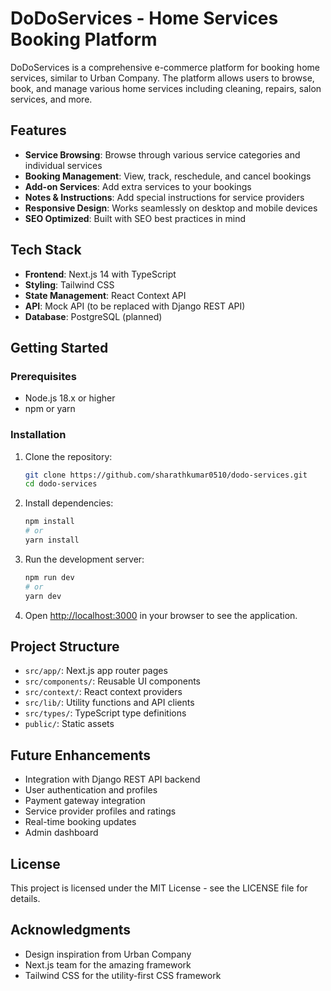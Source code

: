 # DoDoServices - Home Services Booking Platform

DoDoServices is a comprehensive e-commerce platform for booking home services, similar to Urban Company. The platform allows users to browse, book, and manage various home services including cleaning, repairs, salon services, and more.

## Features

- **Service Browsing**: Browse through various service categories and individual services
- **Booking Management**: View, track, reschedule, and cancel bookings
- **Add-on Services**: Add extra services to your bookings
- **Notes & Instructions**: Add special instructions for service providers
- **Responsive Design**: Works seamlessly on desktop and mobile devices
- **SEO Optimized**: Built with SEO best practices in mind

## Tech Stack

- **Frontend**: Next.js 14 with TypeScript
- **Styling**: Tailwind CSS
- **State Management**: React Context API
- **API**: Mock API (to be replaced with Django REST API)
- **Database**: PostgreSQL (planned)

## Getting Started

### Prerequisites

- Node.js 18.x or higher
- npm or yarn

### Installation

1. Clone the repository:

   ```bash
   git clone https://github.com/sharathkumar0510/dodo-services.git
   cd dodo-services
   ```

2. Install dependencies:

   ```bash
   npm install
   # or
   yarn install
   ```

3. Run the development server:

   ```bash
   npm run dev
   # or
   yarn dev
   ```

4. Open [http://localhost:3000](http://localhost:3000) in your browser to see the application.

## Project Structure

- `src/app/`: Next.js app router pages
- `src/components/`: Reusable UI components
- `src/context/`: React context providers
- `src/lib/`: Utility functions and API clients
- `src/types/`: TypeScript type definitions
- `public/`: Static assets

## Future Enhancements

- Integration with Django REST API backend
- User authentication and profiles
- Payment gateway integration
- Service provider profiles and ratings
- Real-time booking updates
- Admin dashboard

## License

This project is licensed under the MIT License - see the LICENSE file for details.

## Acknowledgments

- Design inspiration from Urban Company
- Next.js team for the amazing framework
- Tailwind CSS for the utility-first CSS framework
